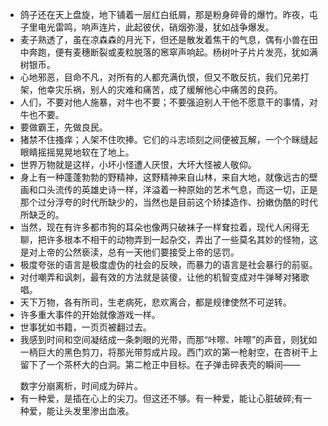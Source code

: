 - 鸽子还在天上盘旋，地下铺着一层红白纸屑，那是粉身碎骨的爆竹。昨夜，屯子里电光雷鸣，响声连片，此起彼伏，硝烟弥漫，犹如战争爆发。
- 麦子熟透了，虽在凉森森的月光下，但还是散发着焦干的气息，偶有小兽在田中奔跑，便有麦穗断裂或麦粒脱落的窸窣声响起。杨树叶子片片发亮，犹如满树银币。
- 心地邪恶，目命不凡，对所有的人都充满仇恨，但又不敢反抗，我们兄弟打架，他幸灾乐祸，别人的灾难和痛苦，成了缓解他心中痛苦的良药。
- 人们，不要对他人施暴，对牛也不要；不要强迫别人干他不愿意干的事情，对牛也不要。
- 要做霸王，先做良民。
- 猪禁不住搔痒；人架不住吹捧。它们的斗志顷刻之间便被瓦解，一个个眯缝起眼睛摇摇晃晃地软在了地上。
- 世界万物就是这样，小坏小怪遭人厌恨，大坏大怪被人敬仰。
- 身上有一种蓬蓬勃勃的野精神，这野精神来自山林，来自大地，就像远古的壁画和口头流传的英雄史诗一样，洋溢着一种原始的艺术气息，而这一切，正是那个过分浮夸的时代所缺少的，当然也是目前这个矫揉造作、扮嫩伪酷的时代所缺乏的。
- 当然，现在有许多都市狗的耳朵也像两只破袜子一样耷拉着，现代人闲得无聊，把许多根本不相干的动物弄到一起杂交，弄出了一些莫名其妙的怪物，这是对上帝的公然亵渎，总有一天他们要接受上帝的惩罚。
- 极度夸张的语言是极度虚伪的社会的反映，而暴力的语言是社会暴行的前驱。
- 对付嘲弄和讽刺，最有效的方法就是装傻，让他的机智变成对牛弹琴对猪歌唱。
- 天下万物，各有所司，生老病死，悲欢离合，都是规律使然不可逆转。
- 许多重大事件的开始就像游戏一样。
- 世事犹如书籍，一页页被翻过去。
- 我感到时间和空间凝结成一条刺眼的光带，而那“咔嚓、咔嚓”的声音，则犹如一柄巨大的黑色剪刀，将那光带剪成片段。西门欢的第一枪射空，在杏树干上留下了一个茶杯大的白洞。第二枪正中目标。在子弹击碎表壳的瞬间——</p>数字分崩离析，时间成为碎片。
- 有一种爱，是插在心上的尖刀。但这还不够。有一种爱，能让心脏破碎;有一种爱，能让头发里渗出血液。